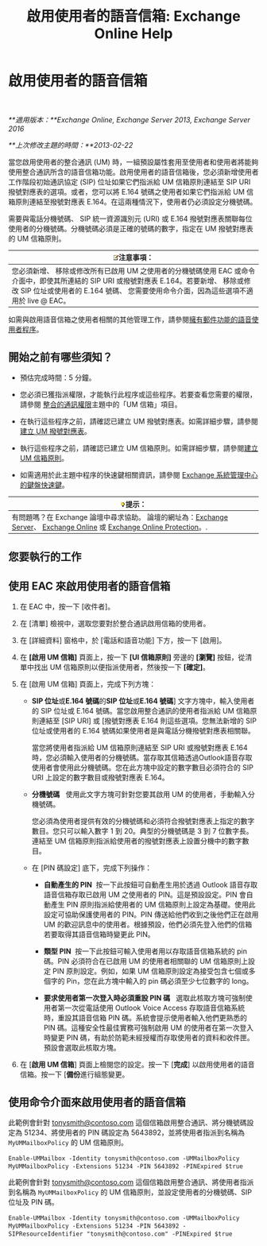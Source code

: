 ﻿---
title: '啟用使用者的語音信箱: Exchange Online Help'
TOCTitle: 啟用使用者的語音信箱
ms:assetid: ad027767-5e14-4cb1-9f8a-0791d9188db5
ms:mtpsurl: https://technet.microsoft.com/zh-tw/library/Bb124147(v=EXCHG.150)
ms:contentKeyID: 50473977
ms.date: 05/23/2018
mtps_version: v=EXCHG.150
f1_keywords:
- Microsoft.Exchange.Management.SnapIn.Esm.Recipients.EnableUnifiedMessagingWizardForm.EnableUnifiedMessagingWizardPage
ms.translationtype: MT
---

# 啟用使用者的語音信箱

 

_**適用版本：**Exchange Online, Exchange Server 2013, Exchange Server 2016_

_**上次修改主題的時間：**2013-02-22_

當您啟用使用者的整合通訊 (UM) 時，一組預設屬性套用至使用者和使用者將能夠使用整合通訊所含的語音信箱功能。啟用使用者的語音信箱後，您必須新增使用者工作階段初始通訊協定 (SIP) 位址如果它們指派給 UM 信箱原則連結至 SIP URI 撥號對應表的選項。或者，您可以將 E.164 號碼之使用者如果它們指派給 UM 信箱原則連結至撥號對應表 E.164。在這兩種情況下，使用者仍必須設定分機號碼。

需要與電話分機號碼、 SIP 統一資源識別元 (URI) 或 E.164 撥號對應表關聯每位使用者的分機號碼。分機號碼必須是正確的號碼的數字，指定在 UM 撥號對應表的 UM 信箱原則。

<table>
<thead>
<tr class="header">
<th><img src="images/Bb124558.note(EXCHG.150).gif" title="注意事項" alt="注意事項" />注意事項：</th>
</tr>
</thead>
<tbody>
<tr class="odd">
<td>您必須新增、 移除或修改所有已啟用 UM 之使用者的分機號碼使用 EAC 或命令介面中，即使其所連結的 SIP URI 或撥號對應表 E.164。若要新增、 移除或修改 SIP 位址或使用者的 E.164 號碼、 您需要使用命令介面，因為這些選項不適用於 live @ EAC。</td>
</tr>
</tbody>
</table>


如需與啟用語音信箱之使用者相關的其他管理工作，請參閱[擁有郵件功能的語音使用者程序](voice-mail-enabled-user-procedures-exchange-2013-help.md)。

## 開始之前有哪些須知？

  - 預估完成時間：5 分鐘。

  - 您必須已獲指派權限，才能執行此程序或這些程序。若要查看您需要的權限，請參閱 [整合的通訊權限](unified-messaging-permissions-exchange-2013-help.md)主題中的「UM 信箱」項目。

  - 在執行這些程序之前，請確認已建立 UM 撥號對應表。如需詳細步驟，請參閱[建立 UM 撥號對應表](create-a-um-dial-plan-exchange-2013-help.md)。

  - 執行這些程序之前，請確認已建立 UM 信箱原則。如需詳細步驟，請參閱[建立 UM 信箱原則](create-a-um-mailbox-policy-exchange-2013-help.md)。

  - 如需適用於此主題中程序的快速鍵相關資訊，請參閱 [Exchange 系統管理中心的鍵盤快速鍵](keyboard-shortcuts-in-the-exchange-admin-center-exchange-online-protection-help.md)。

<table>
<thead>
<tr class="header">
<th><img src="images/Bb124558.tip(EXCHG.150).gif" title="提示" alt="提示" />提示：</th>
</tr>
</thead>
<tbody>
<tr class="odd">
<td>有問題嗎？在 Exchange 論壇中尋求協助。 論壇的網址為：<a href="https://go.microsoft.com/fwlink/p/?linkid=60612">Exchange Server</a>、 <a href="https://go.microsoft.com/fwlink/p/?linkid=267542">Exchange Online</a> 或 <a href="https://go.microsoft.com/fwlink/p/?linkid=285351">Exchange Online Protection</a>。.</td>
</tr>
</tbody>
</table>


## 您要執行的工作

## 使用 EAC 來啟用使用者的語音信箱

1.  在 EAC 中，按一下 \[收件者\]。

2.  在 \[清單\] 檢視中，選取您要對於整合通訊啟用信箱的使用者。

3.  在 \[詳細資料\] 窗格中，於 \[電話和語音功能\] 下方，按一下 \[啟用\]。

4.  在 **\[啟用 UM 信箱\]** 頁面上，按一下 **\[UI 信箱原則\]** 旁邊的 **\[瀏覽\]** 按鈕，從清單中找出 UM 信箱原則以便指派使用者，然後按一下 **\[確定\]**。

5.  在 \[啟用 UM 信箱\] 頁面上，完成下列方塊：
    
      - **SIP 位址**或**E.164 號碼**的**SIP 位址**或**E.164 號碼**\] 文字方塊中，輸入使用者的 SIP 位址或 E.164 號碼。當您啟用整合通訊的使用者指派給 UM 信箱原則連結至 \[SIP URI\] 或 \[撥號對應表 E.164 則這些選項。您無法新增的 SIP 位址或使用者的 E.164 號碼如果使用者是與電話分機撥號對應表相關聯。
        
        當您將使用者指派給 UM 信箱原則連結至 SIP URI 或撥號對應表 E.164 時，您必須輸入使用者的分機號碼。當存取其信箱透過Outlook語音存取使用者會使用此分機號碼。您在此方塊中設定的數字數目必須符合的 SIP URI 上設定的數字數目或撥號對應表 E.164。
    
      - **分機號碼**   使用此文字方塊可針對您要其啟用 UM 的使用者，手動輸入分機號碼。
        
        您必須為使用者提供有效的分機號碼和必須符合撥號對應表上指定的數字數目。您只可以輸入數字 1 到 20。典型的分機號碼是 3 到 7 位數字長。連結至 UM 信箱原則指派給使用者的撥號對應表上設置分機中的數字數目。
    
      - 在 \[PIN 碼設定\] 底下，完成下列操作：
        
          - **自動產生的 PIN**  按一下此按鈕可自動產生用於透過 Outlook 語音存取語音信箱存取已啟用 UM 之使用者的 PIN。這是預設設定。PIN 會自動產生 PIN 原則指派給使用者的 UM 信箱原則上設定為基礎。使用此設定可協助保護使用者的 PIN。PIN 傳送給他們收到之後他們正在啟用 UM 的歡迎訊息中的使用者。根據預設，他們必須先登入他們的信箱若要取得其語音信箱時變更此 PIN。
        
          - **類型 PIN**  按一下此按鈕可輸入使用者用以存取語音信箱系統的 pin 碼。PIN 必須符合在已啟用 UM 的使用者相關聯的 UM 信箱原則上設定 PIN 原則設定。例如，如果 UM 信箱原則設定為接受包含七個或多個字的 Pin，您在此方塊中輸入的 pin 碼必須至少七位數字的 long。
        
          - **要求使用者第一次登入時必須重設 PIN 碼**   選取此核取方塊可強制使用者第一次從電話使用 Outlook Voice Access 存取語音信箱系統時，重設其語音信箱 PIN 碼。系統會提示使用者輸入他們更熟悉的 PIN 碼。這種安全性最佳實務可強制啟用 UM 的使用者在第一次登入時變更 PIN 碼，有助於防範未經授權而存取使用者的資料和收件匣。預設會選取此核取方塊。

6.  在 \[**啟用 UM 信箱**\] 頁面上檢閱您的設定。按一下 \[**完成**\] 以啟用使用者的語音信箱。按一下 \[**備份**進行組態變更。

## 使用命令介面來啟用使用者的語音信箱

此範例會針對 tonysmith@contoso.com 這個信箱啟用整合通訊、將分機號碼設定為 51234、將使用者的 PIN 碼設定為 5643892，並將使用者指派到名稱為 `MyUMMailboxPolicy` 的 UM 信箱原則。

    Enable-UMMailbox -Identity tonysmith@contoso.com -UMMailboxPolicy MyUMMailboxPolicy -Extensions 51234 -PIN 5643892 -PINExpired $true

此範例會針對 tonysmith@contoso.com 這個信箱啟用整合通訊、將使用者指派到名稱為 `MyUMMailboxPolicy` 的 UM 信箱原則，並設定使用者的分機號碼、SIP 位址及 PIN 碼。

    Enable-UMMailbox -Identity tonysmith@contoso.com -UMMailboxPolicy MyUMMailboxPolicy -Extensions 51234 -PIN 5643892 -SIPResourceIdentifier "tonysmith@contoso.com" -PINExpired $true

